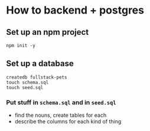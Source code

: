 # How to backend + postgres

## Set up an npm project

```
npm init -y
```

## Set up a database

```
createdb fullstack-pets
touch schema.sql
touch seed.sql
```

### Put stuff in `schema.sql` and in `seed.sql`

- find the nouns, create tables for each
- describe the columns for each kind of thing

